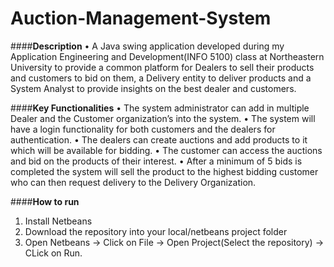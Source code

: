 # Auction-Management-System

####**Description**
• A Java swing application developed during my Application Engineering and Development(INFO 5100) class at Northeastern University to provide a common platform for Dealers to sell their products and customers to bid on them, a Delivery entity to deliver products and a System Analyst to provide insights on the best dealer and customers.

####**Key Functionalities**
• The system administrator can add in multiple Dealer and the Customer organization’s into the system. 
• The system will have a login functionality for both customers and the dealers for authentication. 
• The dealers can create auctions and add products to it which will be available for bidding.
• The customer can access the auctions and bid on the products of their interest. 
• After a minimum of 5 bids is completed the system will sell the product to the highest bidding customer who can then request delivery to the Delivery Organization.


####**How to run**
1. Install Netbeans
2. Download the repository into your local/netbeans project folder
3. Open Netbeans -> Click on File -> Open Project(Select the repository) -> CLick on Run.
